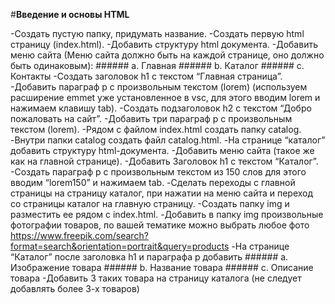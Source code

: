 #**Введение и основы HTML**

-Создать пустую папку, придумать название.
-Создать первую html страницу (index.html).
-Добавить структуру html документа.
-Добавить меню сайта (Меню сайта должно быть на каждой странице, оно должно быть одинаковым): ###### a. Главная ###### b. Каталог ###### c. Контакты
-Создать заголовок h1 с текстом “Главная страница”.
-Добавить параграф p с произвольным текстом (lorem) (используем расширение emmet уже установленное в vsc, для этого вводим lorem и нажимаем клавишу tab).
-Создать подзаголовок h2 с текстом “Добро пожаловать на сайт”.
-Добавить три параграф p с произвольным текстом (lorem).
-Рядом с файлом index.html создать папку catalog.
-Внутри папки catalog создать файл catalog.html.
-На странице “каталог” добавить структуру html-документа.
-Добавить меню сайта (такое же как на главной странице).
-Добавить Заголовок h1 с текстом “Каталог”.
-Создать параграф p с произвольным текстом из 150 слов для этого вводим “lorem150” и нажимаем tab.
-Сделать переходы с главной страницы на страницу каталог, при нажатии на меню сайта и переход со страницы каталог на главную страницу.
-Создать папку img и разместить ее рядом с index.html.
-Добавить в папку img произвольные фотографии товаров, по вашей тематике можно выбрать любое фото https://www.freepik.com/search?format=search&orientation=portrait&query=products
-На странице “Каталог” после заголовка h1 и параграфа p добавить ###### a. Изображение товара ###### b. Название товара ###### c. Описание товара
-Добавить 3 таких товара на страницу каталога (не следует добавлять более 3-х товаров)
